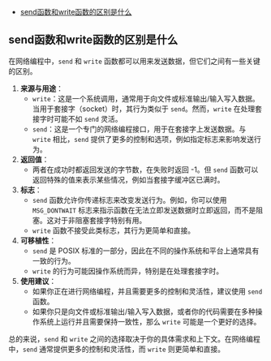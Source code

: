 - [send函数和write函数的区别是什么](https://github.com/zhan81776075/Learning/blob/main/%E7%BD%91%E7%BB%9C%E7%BC%96%E7%A8%8B.md#send%E5%87%BD%E6%95%B0%E5%92%8Cwrite%E5%87%BD%E6%95%B0%E7%9A%84%E5%8C%BA%E5%88%AB%E6%98%AF%E4%BB%80%E4%B9%88)

## send函数和write函数的区别是什么
在网络编程中，`send` 和 `write` 函数都可以用来发送数据，但它们之间有一些关键的区别。
1. **来源与用途**：
	* `write`：这是一个系统调用，通常用于向文件或标准输出/输入写入数据。当用于套接字（socket）时，其行为类似于 `send`。然而，`write` 在处理套接字时可能不如 `send` 灵活。
	* `send`：这是一个专门的网络编程接口，用于在套接字上发送数据。与 `write` 相比，`send` 提供了更多的控制和选项，例如指定标志来影响发送行为。
2. **返回值**：
	* 两者在成功时都返回发送的字节数，在失败时返回 -1。但 `send` 函数可以返回特殊的值来表示某些情况，例如当套接字缓冲区已满时。
3. **标志**：
	* `send` 函数允许你传递标志来改变发送行为。例如，你可以使用 `MSG_DONTWAIT` 标志来指示函数在无法立即发送数据时立即返回，而不是阻塞。这对于非阻塞套接字特别有用。
	* `write` 函数不接受此类标志，其行为更简单和直接。
4. **可移植性**：
	* `send` 是 POSIX 标准的一部分，因此在不同的操作系统和平台上通常具有一致的行为。
	* `write` 的行为可能因操作系统而异，特别是在处理套接字时。
5. **使用建议**：
	* 如果你正在进行网络编程，并且需要更多的控制和灵活性，建议使用 `send` 函数。
	* 如果你只是向文件或标准输出/输入写入数据，或者你的代码需要在多种操作系统上运行并且需要保持一致性，那么 `write` 可能是一个更好的选择。

总的来说，`send` 和 `write` 之间的选择取决于你的具体需求和上下文。在网络编程中，`send` 通常提供更多的控制和灵活性，而 `write` 则更简单和直接。
